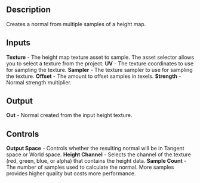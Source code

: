 ## Description
Creates a normal from multiple samples of a height map.

## Inputs
**Texture** - The height map texture asset to sample. The asset selector allows you to select a texture from the project.
**UV** - The texture coordinates to use for sampling the texture.
**Sampler** - The texture sampler to use for sampling the texture.
**Offset** - The amount to offset samples in texels.
**Strength** - Normal strength multiplier.

## Output
**Out** - Normal created from the input height texture.

## Controls
**Output Space** - Controls whether the resulting normal will be in Tangent space or World space.
**Height Channel** - Selects the channel of the texture (red, green, blue, or alpha) that contains the height data.
**Sample Count** - The number of samples used to calculate the normal.  More samples provides higher quality but costs more performance.